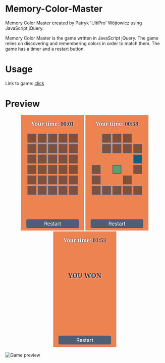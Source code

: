 # Memory-Color-Master
Memory Color Master created by Patryk 'UltiPro' Wójtowicz using JavaScript jQuery.

Memory Color Master is the game written in JavaScript jQuery. The game relies on discovering and remembering colors in order to match them. The game has a timer and a restart button.

# Usage

Link to game: [click](https://ultipro.github.io/Memory-Color-Master/)

# Preview

<p align="center">
    <img src="./screenshots/Game1.jpg" alt="Game preview 1" width="200">
    <img src="./screenshots/Game2.jpg" alt="Game preview 2" width="200">
    <img src="./screenshots/Game3.jpg" alt="Game preview 3" width="200">
</p>

<img src="./screenshots/Game.gif" alt="Game preview">
